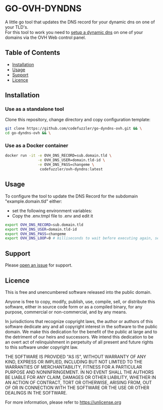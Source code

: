# GO-OVH-DYNDNS

A little go tool that updates the DNS record for your dynamic dns on one of your TLD's. \
For this tool to work you need to [setup a dynamic dns](https://docs.ovh.com/gb/en/domains/hosting_dynhost/#objective) on one of your domains via the OVH Web control panel.

## Table of Contents

- [Installation](#installation)
- [Usage](#usage)
- [Support](#support)
- [Licence](#licence)

## Installation

### Use as a standalone tool
Clone this repository, change directory and copy configuration template:
```bash
git clone https://github.com/codefuzzler/go-dyndns-ovh.git && \
cd go-dyndns-ovh && \
```

### Use as a Docker container
```bash
docker run -it -e OVH_DNS_RECORD=sub.domain.tld \
               -e OVH_DNS_USER=domain.tld-id \
               -e OVH_DNS_PASS=changeme \
                codefuzzler/ovh-dyndns:latest
```

## Usage
To configure the tool to update the DNS Record for the subdomain "example.domain.tld" either:
* set the following environment variables:
* Copy the .env.tmpl file to .env and edit it

```bash
export OVH_DNS_RECORD=sub.domain.tld
export OVH_DNS_USER=domain.tld-id
export OVH_DNS_PASS=changeme
export OVH_DNS_LOOP=0 # milliseconds to wait before executing again, set to 0 for single execution
```


## Support

Please [open an issue](https://github.com/codefuzzler/go-dyndns-ovh/issues/new) for support.

## Licence
This is free and unencumbered software released into the public domain.

Anyone is free to copy, modify, publish, use, compile, sell, or
distribute this software, either in source code form or as a compiled
binary, for any purpose, commercial or non-commercial, and by any
means.

In jurisdictions that recognize copyright laws, the author or authors
of this software dedicate any and all copyright interest in the
software to the public domain. We make this dedication for the benefit
of the public at large and to the detriment of our heirs and
successors. We intend this dedication to be an overt act of
relinquishment in perpetuity of all present and future rights to this
software under copyright law.

THE SOFTWARE IS PROVIDED "AS IS", WITHOUT WARRANTY OF ANY KIND,
EXPRESS OR IMPLIED, INCLUDING BUT NOT LIMITED TO THE WARRANTIES OF
MERCHANTABILITY, FITNESS FOR A PARTICULAR PURPOSE AND NONINFRINGEMENT.
IN NO EVENT SHALL THE AUTHORS BE LIABLE FOR ANY CLAIM, DAMAGES OR
OTHER LIABILITY, WHETHER IN AN ACTION OF CONTRACT, TORT OR OTHERWISE,
ARISING FROM, OUT OF OR IN CONNECTION WITH THE SOFTWARE OR THE USE OR
OTHER DEALINGS IN THE SOFTWARE.

For more information, please refer to <https://unlicense.org>
